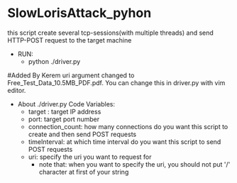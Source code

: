 
# SlowLorisAttack_pyhon
this script create several tcp-sessions(with multiple threads) and send HTTP-POST request to the target machine

+ RUN:
    + python ./driver.py
    
#Added By Kerem
    uri argument changed to Free_Test_Data_10.5MB_PDF.pdf. You can change this in driver.py with vim editor.
    
    
+ About ./driver.py Code Variables:
    + target :  target IP address
    + port:     target port number
    + connection_count: how many connections do you want this script to create and then send POST requests
    + timeInterval: at which time interval do you want this script to send POST requests
    + uri: specify the uri you want to request for
        + note that: when you want to specify the uri, you should not put '/' character at first of your string
